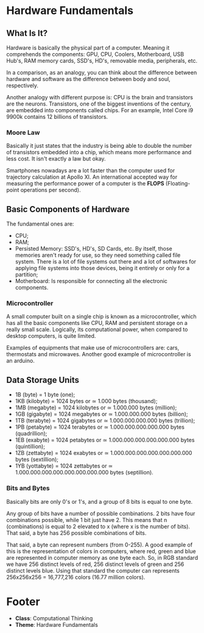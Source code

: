 # Hardware Fundamentals

## What Is It?

Hardware is basically the physical part of a computer. Meaning it comprehends the components: GPU, CPU, Coolers, Motherboard, USB Hub's, RAM memory cards, SSD's, HD's, removable media, peripherals, etc.

In a comparison, as an analogy, you can think about the difference between hardware and software as the difference between body and soul, respectively.

Another analogy with different purpose is: CPU is the brain and transistors are the neurons. Transistors, one of the biggest inventions of the century, are embedded into components called chips. For an example, Intel Core i9 9900k contains 12 billions of transistors.

### Moore Law

Basically it just states that the industry is being able to double the number of transistors embedded into a chip, which means more performance and less cost. It isn't exactly a law but okay.

Smartphones nowadays are a lot faster than the computer used for trajectory calculation at Apollo XI. An international accepted way for measuring the performance power of a computer is the **FLOPS** (Floating-point operations per second).

## Basic Components of Hardware

The fundamental ones are:

- CPU;
- RAM;
- Persisted Memory: SSD's, HD's, SD Cards, etc. By itself, those memories aren't ready for use, so they need something called file system. There is a lot of file systems out there and a lot of softwares for applying file systems into those devices, being it entirely or only for a partition;
- Motherboard: Is responsible for connecting all the electronic components.

### Microcontroller

A small computer built on a single chip is known as a microcontroller, which has all the basic components like CPU, RAM and persistent storage on a really small scale. Logically, its computational power, when compared to desktop computers, is quite limited.

Examples of equipments that make use of microcontrollers are: cars, thermostats and microwaves. Another good example of microcontroller is an arduino.

## Data Storage Units

- 1B (byte) = 1 byte (one);
- 1KB (kilobyte) = 1024 bytes or ≃ 1.000 bytes (thousand);
- 1MB (megabyte) = 1024 kilobytes or ≃ 1.000.000 bytes (million);
- 1GB (gigabyte) = 1024 megabytes or ≃ 1.000.000.000 bytes (billion);
- 1TB (terabyte) = 1024 gigabytes or ≃ 1.000.000.000.000 bytes (trillion);
- 1PB (petabyte) = 1024 terabytes or ≃ 1.000.000.000.000.000 bytes (quadrillion);
- 1EB (exabyte) = 1024 petabytes or ≃ 1.000.000.000.000.000.000 bytes (quintillion);
- 1ZB (zettabyte) = 1024 exabytes or ≃ 1.000.000.000.000.000.000.000 bytes (sextillion);
- 1YB (yottabyte) = 1024 zettabytes or ≃ 1.000.000.000.000.000.000.000.000 bytes (septillion).

### Bits and Bytes

Basically bits are only 0's or 1's, and a group of 8 bits is equal to one byte.

Any group of bits have a number of possible combinations. 2 bits have four combinations possible, while 1 bit just have 2. This means that n (combinations) is equal to 2 elevated to x (where x is the number of bits). That said, a byte has 256 possible combinations of bits.

That said, a byte can represent numbers (from 0-255). A good example of this is the representation of colors in computers, where red, green and blue are represented in computer memory as one byte each. So, in RGB standard we have 256 distinct levels of red, 256 distinct levels of green and 256 distinct levels blue. Using that standard the computer can represents 256x256x256 = 16,777,216 colors (16.77 million colors).

# Footer

- **Class**: Computational Thinking
- **Theme**: Hardware Fundamentals
